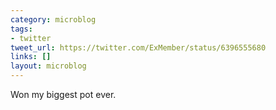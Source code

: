 ```yaml
---
category: microblog
tags:
- twitter
tweet_url: https://twitter.com/ExMember/status/6396555680
links: []
layout: microblog
---
```

Won my biggest pot ever.
